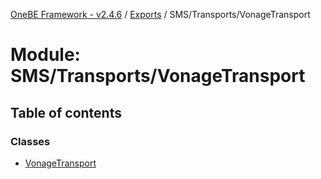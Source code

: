 [OneBE Framework - v2.4.6](../README.md) / [Exports](../modules.md) / SMS/Transports/VonageTransport

# Module: SMS/Transports/VonageTransport

## Table of contents

### Classes

- [VonageTransport](../classes/SMS_Transports_VonageTransport.VonageTransport.md)
